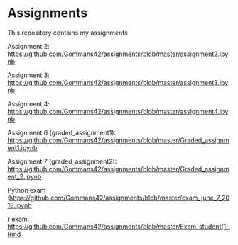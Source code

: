 # Assignments
This repository contains my assignments

Assignment 2: https://github.com/Gommans42/assignments/blob/master/assignment2.ipynb

Assignment 3: https://github.com/Gommans42/assignments/blob/master/assignment3.ipynb

Assignment 4: https://github.com/Gommans42/assignments/blob/master/assignment4.ipynb

Assignment 6 (graded_assignment1): https://github.com/Gommans42/assignments/blob/master/Graded_assignment1.ipynb

Assignment 7 (graded_assignment2): https://github.com/Gommans42/assignments/blob/master/Graded_assignment_2.ipynb

Python exam :https://github.com/Gommans42/assignments/blob/master/exam_june_7_2018.ipynb

r exam: https://github.com/Gommans42/assignments/blob/master/Exam_student(1).Rmd
